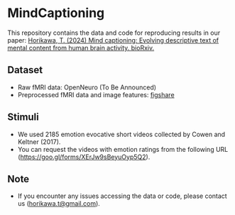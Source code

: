 # MindCaptioning
This repository contains the data and code for reproducing results in our paper: <a href="https://doi.org/10.1101/2024.04.23.590673">Horikawa, T. (2024) Mind captioning: Evolving descriptive text of mental content from human brain activity. bioRxiv.</a>
## Dataset
- Raw fMRI data: OpenNeuro (To Be Announced)
- Preprocessed fMRI data and image features: <a href="https://doi.org/10.6084/m9.figshare.25804657">figshare</a>
## Stimuli
- We used 2185 emotion evocative short videos collected by Cowen and Keltner (2017).
- You can request the videos with emotion ratings from the following URL (https://goo.gl/forms/XErJw9sBeyuOyp5Q2).

## Note
- If you encounter any issues accessing the data or code, please contact us (horikawa.t@gmail.com).
